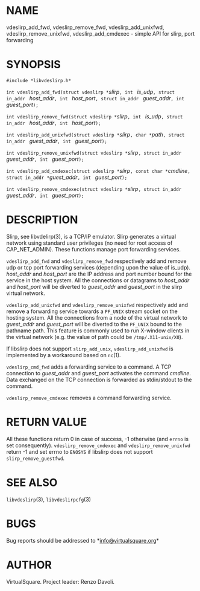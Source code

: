 <!--
.\" Copyright (C) 2019 VirtualSquare. Project Leader: Renzo Davoli
.\"
.\" This is free documentation; you can redistribute it and/or
.\" modify it under the terms of the GNU General Public License,
.\" as published by the Free Software Foundation, either version 2
.\" of the License, or (at your option) any later version.
.\"
.\" The GNU General Public License's references to "object code"
.\" and "executables" are to be interpreted as the output of any
.\" document formatting or typesetting system, including
.\" intermediate and printed output.
.\"
.\" This manual is distributed in the hope that it will be useful,
.\" but WITHOUT ANY WARRANTY; without even the implied warranty of
.\" MERCHANTABILITY or FITNESS FOR A PARTICULAR PURPOSE.  See the
.\" GNU General Public License for more details.
.\"
.\" You should have received a copy of the GNU General Public
.\" License along with this manual; if not, write to the Free
.\" Software Foundation, Inc., 51 Franklin St, Fifth Floor, Boston,
.\" MA 02110-1301 USA.
.\"
-->

# NAME

vdeslirp_add_fwd, vdeslirp_remove_fwd, vdeslirp_add_unixfwd, vdeslirp_remove_unixfwd, vdeslirp_add_cmdexec - simple API for slirp, port forwarding

# SYNOPSIS

`#include *libvdeslirp.h*`

`int vdeslirp_add_fwd(struct vdeslirp *`_slirp_`, int ` _is_udp_`, struct in_addr ` _host_addr_`, int ` _host_port_`, struct in_addr ` _guest_addr_`, int ` _guest_port_`);`

`int vdeslirp_remove_fwd(struct vdeslirp *`_slirp_`, int ` _is_udp_`, struct in_addr ` _host_addr_`, int ` _host_port_`); `

`int vdeslirp_add_unixfwd(struct vdeslirp *`_slirp_`, char *`_path_`, struct in_addr ` _guest_addr_`, int ` _guest_port_`); `

`int vdeslirp_remove_unixfwd(struct vdeslirp *`_slirp_`, struct in_addr ` _guest_addr_`, int ` _guest_port_`); `

`int vdeslirp_add_cmdexec(struct vdeslirp *`_slirp_`, const char *`_cmdline_`, struct in_addr *`_guest_addr_`, int ` _guest_port_`);`

`int vdeslirp_remove_cmdexec(struct vdeslirp *`_slirp_`, struct in_addr ` _guest_addr_`, int ` _guest_port_`); `

# DESCRIPTION

Slirp, see libvdelirp(3), is a TCP/IP emulator. Slirp generates a virtual
network using standard user privileges (no need for root access of
CAP_NET_ADMIN).  These functions manage port forwarding services.

`vdeslirp_add_fwd`  and  `vdeslirp_remove_fwd`  respectively  add and remove
udp or tcp port forwarding services (depending upon the value of is_udp).
_host_addr_ and _host_port_ are the IP address and port number bound for the
service in  the  host  system.  All  the  connections  or  datagrams to
_host_addr_ and _host_port_ will be diverted to _guest_addr_ and _guest_port_
in the slirp virtual network.

`vdeslirp_add_unixfwd` and `vdeslirp_remove_unixfwd` respectively add and
remove a forwarding service towards a `PF_UNIX` stream  socket on  the  hosting
system.  All the connections from a node of the virtual network to _guest_addr_
and _guest_port_ will be diverted to the `PF_UNIX` bound to the pathname
path. This feature is commonly used to run X-window  clients  in  the  virtual
network (e.g. the value of path could be `/tmp/.X11-unix/X0`).

If libslirp does not support `slirp_add_unix`, `vdeslirp_add_unixfwd` is implemented
by a workaround based on `nc`(1).

`vdeslirp_cmd_fwd` adds a forwarding service to a command. A TCP connection to
_guest_addr_ and _guest_port_ activates the command _cmdline_. Data exchanged
on the TCP connection is forwarded as stdin/stdout to the command.

`vdeslirp_remove_cmdexec` removes a command forwarding service.

# RETURN VALUE

All these functions return 0 in case of success, -1 otherwise (and `errno` is set consequently).
`vdeslirp_remove_cmdexec` and `vdeslirp_remove_unixfwd` return -1 and
set errno to `ENOSYS` if libslirp does not support `slirp_remove_guestfwd`.

# SEE ALSO

`libvdeslirp`(3), `libvdeslirpcfg`(3)

# BUGS

Bug reports should be addressed to *info@virtualsquare.org\*

# AUTHOR

VirtualSquare. Project leader: Renzo Davoli.
